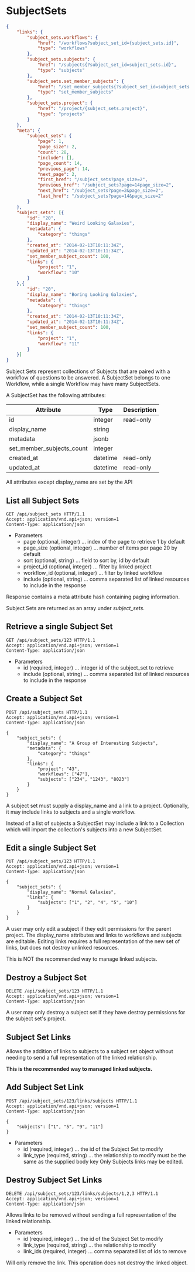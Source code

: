 # SubjectSets
```json
{
    "links": {
        "subject_sets.workflows": {
            "href": "/workflows?subject_set_id={subject_sets.id}",
            "type": "workflows"
        },
        "subject_sets.subjects": {
            "href": "/subjects{?subject_set_id=subject_sets.id}",
            "type": "subjects"
        },
        "subject_sets.set_member_subjects": {
            "href": "/set_member_subjects{?subject_set_id=subject_sets.id}",
            "type": "set_member_subjects"
        },
        "subject_sets.project": {
            "href": "/project/{subject_sets.project}",
            "type": "projects"
        }
    },
    "meta": {
        "subject_sets": {
            "page": 1,
            "page_size": 2,
            "count": 28,
            "include": [],
            "page_count": 14,
            "previous_page": 14,
            "next_page": 2,
            "first_href": "/subject_sets?page_size=2",
            "previous_href": "/subject_sets?page=14page_size=2",
            "next_href": "/subject_sets?page=2&page_size=2",
            "last_href": "/subject_sets?page=14&page_size=2"
        }
    },
    "subject_sets": [{
        "id": "20",
        "display_name": "Weird Looking Galaxies",
        "metadata": {
            "category": "things"
        },
        "created_at": "2014-02-13T10:11:34Z",
        "updated_at": "2014-02-13T10:11:34Z",
        "set_member_subject_count": 100,
        "links": {
            "project": "1",
            "workflow": "10"
        }
    },{
        "id": "20",
        "display_name": "Boring Looking Galaxies",
        "metadata": {
            "category": "things"
        },
        "created_at": "2014-02-13T10:11:34Z",
        "updated_at": "2014-02-13T10:11:34Z",
        "set_member_subject_count": 100,
        "links": {
            "project": "1",
            "workflow": "11"
        }
    }]
}
```

Subject Sets represent collections of Subjects that are paired with a
workflow of questions to be answered. A SubjectSet belongs to one
Workflow, while a single Workflow may have many SubjectSets.

A SubjectSet has the following attributes:

Attribute | Type | Description
--------- | ---- | -----------
id | integer | read-only
display_name | string |
metadata | jsonb |
set_member_subjects_count | integer |
created_at | datetime | read-only
updated_at | datetime | read-only

All attributes except display_name are set by the API

## List all Subject Sets
```http
GET /api/subject_sets HTTP/1.1
Accept: application/vnd.api+json; version=1
Content-Type: application/json
```

+ Parameters
  + page (optional, integer) ... index of the page to retrieve 1 by default
  + page_size (optional, integer) ... number of items per page 20 by default
  + sort (optional, string) ... field to sort by, id by default
  + project_id (optional, integer) ... filter by linked project
  + workflow_id (optional, integer) ... filter by linked workflow
  + include (optional, string) ... comma separated list of linked resources to include in the response

Response contains a meta attribute hash containing paging
information.

Subject Sets are returned as an array under *subject_sets*.


## Retrieve a single Subject Set
```http
GET /api/subject_sets/123 HTTP/1.1
Accept: application/vnd.api+json; version=1
Content-Type: application/json
```

+ Parameters
    + id (required, integer) ... integer id of the subject_set to retrieve
    + include (optional, string) ... comma separated list of linked resources to include in the response

## Create a Subject Set
```http
POST /api/subject_sets HTTP/1.1
Accept: application/vnd.api+json; version=1
Content-Type: application/json

{
    "subject_sets": {
        "display_name": "A Group of Interesting Subjects",
        "metadata": {
            "category": "things"
        },
        "links": {
            "project": "43",
            "workflows": ["47"],
            "subjects": ["234", "1243", "8023"]
        }
    }
}
```
A subject set must supply a display_name and a link to a project. Optionally,
it may include links to subjects and a single workflow.

Instead of a list of subjects a SubjectSet may include a link to a
Collection which will import the collection's subjects into a new
SubjectSet.


## Edit a single Subject Set
```http
PUT /api/subject_sets/123 HTTP/1.1
Accept: application/vnd.api+json; version=1
Content-Type: application/json

{
    "subject_sets": {
        "display_name": "Normal Galaxies",
        "links": {
            "subjects": ["1", "2", "4", "5", "10"]
        }
    }
}
```

A user may only edit a subject if they edit permissions for the parent
project. The display_name attributes and links to workflows and subjects are
editable. Editing links requires a full representation of the new set
of links, but does not destroy unlinked resources.

This is NOT the recommended way to manage linked subjects.


## Destroy a Subject Set
```http
DELETE /api/subject_sets/123 HTTP/1.1
Accept: application/vnd.api+json; version=1
Content-Type: application/json
```

A user may only destroy a subject set if they have destroy permissions
for the subject set's project.

## Subject Set Links
Allows the addition of links to subjects to a subject
set object without needing to send a full representation of the linked
relationship.

**This is the recommended way to managed linked subjects.**

## Add Subject Set Link
```http
POST /api/subject_sets/123/links/subjects HTTP/1.1
Accept: application/vnd.api+json; version=1
Content-Type: application/json

{
    "subjects": ["1", "5", "9", "11"]
}
```

+ Parameters
  + id (required, integer) ... the id of the Subject Set to modify
  + link_type (required, string) ... the relationship to modify must be the same as the supplied body key
Only Subjects links may be edited.


## Destroy Subject Set Links
```http
DELETE /api/subject_sets/123/links/subjects/1,2,3 HTTP/1.1
Accept: application/vnd.api+json; version=1
Content-Type: application/json
```

Allows links to be removed without sending a full representation of the
linked relationship.

+ Parameters
  + id (required, integer) ... the id of the Subject Set to modify
  + link_type (required, string) ... the relationship to modify
  + link_ids (required, integer) ... comma separated list of ids to remove

Will only remove the link. This operation does not destroy the linked object.

